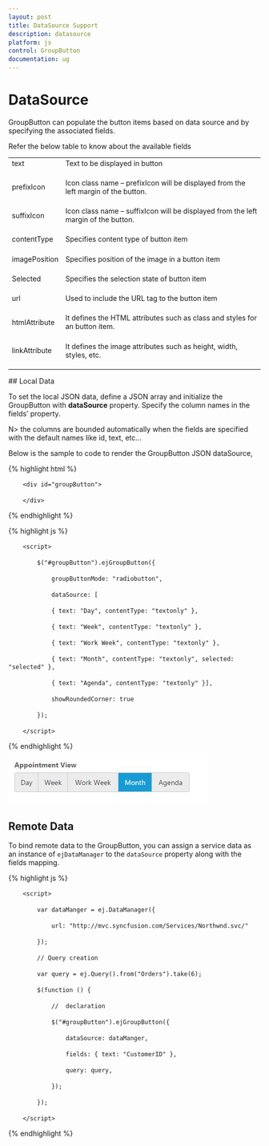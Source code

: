 ```yaml
---
layout: post
title: DataSource Support
description: datasource
platform: js
control: GroupButton
documentation: ug
---
```


# DataSource

GroupButton can populate the button items based on data source and by specifying the associated fields. 

Refer the below table to know about the available fields

<table>
<tr>
<td>
text<br/><br/></td><td>
Text to be displayed in button<br/><br/></td></tr>
<tr>
<td>
prefixIcon<br/><br/></td><td>
Icon class name – prefixIcon will be displayed from the left margin of the button.<br/><br/></td></tr>
<tr>
<td>
suffixIcon<br/><br/></td><td>
Icon class name – suffixIcon will be displayed from the left margin of the button.<br/><br/></td></tr>
<tr>
<td>
contentType<br/><br/></td><td>
Specifies content type of button item<br/><br/></td></tr>
<tr>
<td>
imagePosition<br/><br/></td><td>
Specifies position of the image in a button item<br/><br/></td></tr>
<tr>
<td>
Selected<br/><br/></td><td>
Specifies the selection state of button item<br/><br/></td></tr>
<tr>
<td>
url<br/><br/></td><td>
Used to include the URL tag to the button item<br/><br/></td></tr>
<tr>
<td>
htmlAttribute<br/><br/></td><td>
It defines the HTML attributes such as class and styles for an button item.<br/><br/></td></tr>
<tr>
<td>
linkAttribute<br/><br/></td><td>
It defines the image attributes such as height, width, styles, etc.<br/><br/></td></tr>
</table>
## Local Data

To set the local JSON data, define a JSON array and initialize the GroupButton with **dataSource** property. Specify the column names in the fields’ property.

N> the columns are bounded automatically when the fields are specified with the default names like id, text, etc...

Below is the sample to code to render the GroupButton JSON dataSource,

{% highlight html %}

        <div id="groupButton">

        </div>

{% endhighlight %}

{% highlight js %}


        <script>

            $("#groupButton").ejGroupButton({

                groupButtonMode: "radiobutton",

                dataSource: [

                { text: "Day", contentType: "textonly" },

                { text: "Week", contentType: "textonly" },

                { text: "Work Week", contentType: "textonly" },

                { text: "Month", contentType: "textonly", selected: "selected" },

                { text: "Agenda", contentType: "textonly" }],

                showRoundedCorner: true

            });

        </script>

{% endhighlight %}

![](DataSource_images/DataSoruce_img1.jpeg)


## Remote Data

To bind remote data to the GroupButton, you can assign a service data as an instance of `ejDataManager` to the `dataSource` property along with the fields mapping.

{% highlight js %}

        <script>

            var dataManger = ej.DataManager({

                url: "http://mvc.syncfusion.com/Services/Northwnd.svc/"

            });

            // Query creation

            var query = ej.Query().from("Orders").take(6);

            $(function () {

                //  declaration 

                $("#groupButton").ejGroupButton({

                    dataSource: dataManger,

                    fields: { text: "CustomerID" },

                    query: query,

                });

            });

        </script>

{% endhighlight %}

